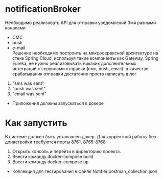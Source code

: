 # notificationBroker
Необходимо реализовать API для отправки уведомлений 3мя разными каналами.
* СМС
* push
* e-mail  
   Решение необходимо построить на микросервисной архитектуре на стеке Spring Cloud, используя такие компоненты как Gateway, Spring Eureka,  не нужно реализовывать никаких дополнительных интеграций с сервисами отправки (смс, push, email). в качестве срабатывания отправки достаточно просто написать в лог
1) "sms was sent"
2) "push was sent"
3) "email was sent"
* Приложения должны запускаться в докере

# Как запустить
В системе должен быть установлен докер.
Для корректной работы без донастройки требуются порты 8761, 8765-8768
1) Открыть консоль и перейти в директорию проекта.
2) Ввести команду docker-compose build
3) Ввести команду docker-compose up

* Коллекция для тестирования в файле Notifier.postman_collection.json